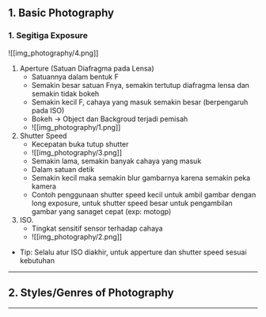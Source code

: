 ## 1. Basic Photography
### 1. Segitiga Exposure
![[img_photography/4.png]]
1. Aperture (Satuan Diafragma pada Lensa)
    - Satuannya dalam bentuk F
    - Semakin besar satuan Fnya, semakin tertutup diafragma lensa dan semakin tidak bokeh
    - Semakin kecil F, cahaya yang masuk semakin besar (berpengaruh pada ISO)
    - Bokeh -> Object dan Backgroud terjadi pemisah
    - ![[img_photography/1.png]]
2. Shutter Speed
    - Kecepatan buka tutup shutter
    - ![[img_photography/3.png]]
    - Semakin lama, semakin banyak cahaya yang masuk
    - Dalam satuan detik
    - Semakin kecil maka semakin blur gambarnya karena semakin peka kamera
    - Contoh penggunaan shutter speed kecil untuk ambil gambar dengan long exposure, untuk shutter speed besar untuk pengambilan gambar yang sanaget cepat (exp: motogp)
3. ISO.
    - Tingkat sensitif sensor terhadap cahaya
    - ![[img_photography/2.png]] 
- Tip: Selalu atur ISO diakhir, untuk apperture dan shutter speed sesuai kebutuhan
---
## 2. Styles/Genres of Photography

---


